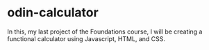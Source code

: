 # odin-calculator
In this, my last project of the Foundations course, I will be creating a functional calculator using Javascript, HTML, and CSS.